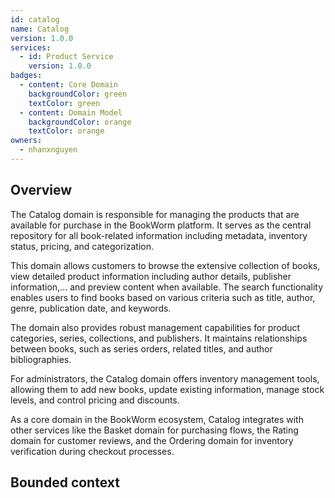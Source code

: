 ```yaml
---
id: catalog
name: Catalog
version: 1.0.0
services:
  - id: Product Service
    version: 1.0.0
badges:
  - content: Core Domain
    backgroundColor: green
    textColor: green
  - content: Domain Model
    backgroundColor: orange
    textColor: orange
owners:
  - nhanxnguyen
---
```


## Overview

The Catalog domain is responsible for managing the products that are available for purchase in the BookWorm platform. It serves as the central repository for all book-related information including metadata, inventory status, pricing, and categorization.

This domain allows customers to browse the extensive collection of books, view detailed product information including author details, publisher information,... and preview content when available. The search functionality enables users to find books based on various criteria such as title, author, genre, publication date, and keywords.

The domain also provides robust management capabilities for product categories, series, collections, and publishers. It maintains relationships between books, such as series orders, related titles, and author bibliographies.

For administrators, the Catalog domain offers inventory management tools, allowing them to add new books, update existing information, manage stock levels, and control pricing and discounts.

As a core domain in the BookWorm ecosystem, Catalog integrates with other services like the Basket domain for purchasing flows, the Rating domain for customer reviews, and the Ordering domain for inventory verification during checkout processes.

<Tiles >
    <Tile icon="UserGroupIcon" href="/docs/users/nhanxnguyen" title="Contact the author" description="Any questions? Feel free to contact the owners" />
    <Tile icon="RectangleGroupIcon" href={`/visualiser/domains/${frontmatter.id}/${frontmatter.version}`} title={`${frontmatter.services.length} services are in this domain`} description="This service sends messages to downstream consumers" />
</Tiles>

## Bounded context

<NodeGraph />

<MessageTable format="all" limit={4} />
